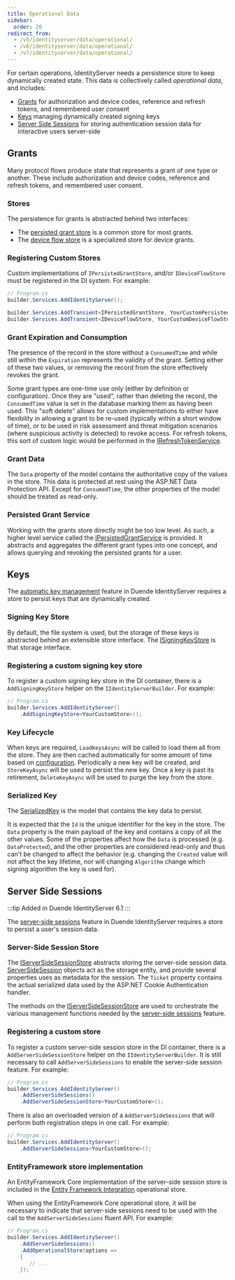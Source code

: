 ```yaml
---
title: Operational Data
sidebar:
  order: 20
redirect_from:
  - /v5/identityserver/data/operational/
  - /v6/identityserver/data/operational/
  - /v7/identityserver/data/operational/
---
```



For certain operations, IdentityServer needs a persistence store to keep dynamically created state.
This data is collectively called *operational data*, and includes:

* [Grants](#grants) for authorization and device codes, reference and refresh tokens, and remembered user consent
* [Keys](#keys) managing dynamically created signing keys
* [Server Side Sessions](#server-side-sessions) for storing authentication session data for interactive users server-side

## Grants

Many protocol flows produce state that represents a grant of one type or another.
These include authorization and device codes, reference and refresh tokens, and remembered user consent.

### Stores

The persistence for grants is abstracted behind two interfaces:
* The [persisted grant store](/identityserver/v7/reference/stores/persisted_grant_store) is a common store for most grants.
* The [device flow store](/identityserver/v7/reference/stores/device_flow_store) is a specialized store for device grants.

### Registering Custom Stores

Custom implementations of `IPersistedGrantStore`, and/or `IDeviceFlowStore` must be registered in the DI system.
For example:

```cs
// Program.cs
builder.Services.AddIdentityServer();

builder.Services.AddTransient<IPersistedGrantStore, YourCustomPersistedGrantStore>();
builder.Services.AddTransient<IDeviceFlowStore, YourCustomDeviceFlowStore>();
```

### Grant Expiration and Consumption
The presence of the record in the store without a `ConsumedTime` and while still within the `Expiration` represents the validity of the grant.
Setting either of these two values, or removing the record from the store effectively revokes the grant.

Some grant types are one-time use only (either by definition or configuration).
Once they are "used", rather than deleting the record, the `ConsumedTime` value is set in the database marking them as having been used.
This "soft delete" allows for custom implementations to either have flexibility in allowing a grant to be re-used (typically within a short window of time),
or to be used in risk assessment and threat mitigation scenarios (where suspicious activity is detected) to revoke access.
For refresh tokens, this sort of custom logic would be performed in the [IRefreshTokenService](/identityserver/v7/reference/services/refresh_token_service).

### Grant Data
The `Data` property of the model contains the authoritative copy of the values in the store. This data is protected at rest using the ASP.NET Data Protection API. Except for `ConsumedTime`, the other properties of the model should be treated as read-only.

### Persisted Grant Service
Working with the grants store directly might be too low level.
As such, a higher level service called the [IPersistedGrantService](/identityserver/v7/reference/services/persisted_grant_service) is provided.
It abstracts and aggregates the different grant types into one concept, and allows querying and revoking the persisted grants for a user.

## Keys

The [automatic key management](/identityserver/v7/fundamentals/key_management#automatic-key-management) feature in Duende IdentityServer requires a store to persist keys that are dynamically created.

### Signing Key Store
By default, the file system is used, but the storage of these keys is abstracted behind an extensible store interface.
The [ISigningKeyStore](/identityserver/v7/reference/stores/signing_key_store) is that storage interface.

### Registering a custom signing key store

To register a custom signing key store in the DI container, there is a `AddSigningKeyStore` helper on the `IIdentityServerBuilder`.
For example:

```cs
// Program.cs
builder.Services.AddIdentityServer()
    .AddSigningKeyStore<YourCustomStore>();
```

### Key Lifecycle
When keys are required, `LoadKeysAsync` will be called to load them all from the store.
They are then cached automatically for some amount of time based on [configuration](/identityserver/v7/reference/options#key-management).
Periodically a new key will be created, and `StoreKeyAsync` will be used to persist the new key.
Once a key is past its retirement, `DeleteKeyAsync` will be used to purge the key from the store.

### Serialized Key
The [SerializedKey](/identityserver/v7/reference/stores/signing_key_store#serializedkey) is the model that contains the key data to persist.

It is expected that the `Id` is the unique identifier for the key in the store. The `Data` property is the main payload of the key and contains a copy of all the other values. Some of the properties affect how the `Data` is processed (e.g. `DataProtected`), and the other properties are considered read-only and thus can't be changed to affect the behavior (e.g. changing the `Created` value will not affect the key lifetime, nor will changing `Algorithm` change which signing algorithm the key is used for).

## Server Side Sessions

:::tip
Added in Duende IdentityServer 6.1
:::

The [server-side sessions](/identityserver/v7/ui/server_side_sessions) feature in Duende IdentityServer requires a store to persist a user's session data.

### Server-Side Session Store

The [IServerSideSessionStore](/identityserver/v7/reference/stores/server_side_sessions) abstracts storing the server-side session data.
[ServerSideSession](/identityserver/v7/reference/stores/server_side_sessions#serversidesession) objects act as the storage entity, and provide several properties uses as metadata for the session. The `Ticket` property contains the actual serialized data used by the ASP.NET Cookie Authentication handler.

The methods on the [IServerSideSessionStore](/identityserver/v7/reference/stores/server_side_sessions) are used to orchestrate the various management functions needed by the [server-side sessions](/identityserver/v7/ui/server_side_sessions#session-management) feature.

### Registering a custom store

To register a custom server-side session store in the DI container, there is a `AddServerSideSessionStore` helper on the `IIdentityServerBuilder`.
It is still necessary to call `AddServerSideSessions` to enable the server-side session feature.
For example:

```cs
// Program.cs
builder.Services.AddIdentityServer()
    .AddServerSideSessions()
    .AddServerSideSessionStore<YourCustomStore>();
```

There is also an overloaded version of a `AddServerSideSessions` that will perform both registration steps in one call.
For example:

```cs
// Program.cs
builder.Services.AddIdentityServer()
    .AddServerSideSessions<YourCustomStore>();
```

### EntityFramework store implementation

An EntityFramework Core implementation of the server-side session store is included in the [Entity Framework Integration](/identityserver/v7/data/ef#operational-store) operational store.

When using the EntityFramework Core operational store, it will be necessary to indicate that server-side sessions need to be used with the call to the `AddServerSideSessions` fluent API.
For example:


```cs
// Program.cs
builder.Services.AddIdentityServer()
    .AddServerSideSessions()
    .AddOperationalStore(options =>
    {
       // ...
    });
```
